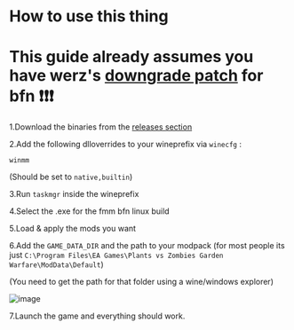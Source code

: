 # How to use this thing

# This guide already assumes you have werz's [downgrade patch](https://www.dropbox.com/scl/fi/57szcf9d5cn83jzedu6jf/PVZBFNPREEAAC.7z?rlkey=9ltff7i5tm7mlavdg8ws26hjx&st=ck880b7u&dl=0) for bfn ❗❗❗

1.Download the binaries from the [releases section](https://github.com/Twig6943/FrostyToolsuiteBFNLinux/releases)

2.Add the following dlloverrides to your wineprefix via `winecfg` :


```
winmm
```


(Should be set to `native,builtin`)

3.Run `taskmgr` inside the wineprefix

4.Select the .exe for the fmm bfn linux build

5.Load & apply the mods you want

6.Add the `GAME_DATA_DIR` and the path to your modpack (for most people its just `C:\Program Files\EA Games\Plants vs Zombies Garden Warfare\ModData\Default`) 

(You need to get the path for that folder using a wine/windows explorer)

![image](https://github.com/user-attachments/assets/201b2a05-787c-4c91-bf0a-a8f1af8ff79e)

7.Launch the game and everything should work.


